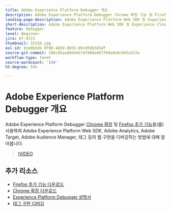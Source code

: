 ```yaml
---
title: Adobe Experience Platform Debugger 개요
description: Adobe Experience Platform Debugger Chrome 확장 기능 및 Firefox 추가 기능을 사용하여 Adobe Experience Platform Web SDK, Adobe Analytics, Adobe Target, Adobe Audience Manager, 태그 등의 웹 구현을 디버깅하는 방법에 대해 알아봅니다.
landing-page-description: Adobe Experience Platform Web SDK 및 Experience Cloud 애플리케이션의 웹 구현을 디버깅합니다.
short-description: Adobe Experience Platform Web SDK 및 Experience Cloud 애플리케이션의 웹 구현을 디버깅합니다.
feature: Debugger
level: Beginner
jira: KT-4723
thumbnail: 32156.jpg
exl-id: 9ce0b5db-9f00-4b59-8655-09cd59b3d5df
source-git-commit: 286c85aa88d44574f00ded67f0de8e0c945a153e
workflow-type: tm+mt
source-wordcount: '134'
ht-degree: 54%

---
```


# Adobe Experience Platform Debugger 개요

Adobe Experience Platform Debugger [Chrome 확장](https://chrome.google.com/webstore/detail/adobe-experience-platform/bfnnokhpnncpkdmbokanobigaccjkpob) 및 [Firefox 추가 기능](https://addons.mozilla.org/ko-KR/firefox/addon/adobe-experience-platform-dbg/)을(를) 사용하여 Adobe Experience Platform Web SDK, Adobe Analytics, Adobe Target, Adobe Audience Manager, 태그 등의 웹 구현을 디버깅하는 방법에 대해 알아봅니다.

>[!VIDEO](https://video.tv.adobe.com/v/32156?learn=on&enablevpops)

## 추가 리소스

* [Firefox 추가 기능 다운로드](https://addons.mozilla.org/ko-KR/firefox/addon/adobe-experience-platform-dbg/)
* [Chrome 확장 다운로드](https://chrome.google.com/webstore/detail/adobe-experience-platform/bfnnokhpnncpkdmbokanobigaccjkpob)
* [Experience Platform Debugger 설명서](https://experienceleague.adobe.com/docs/debugger/using-v2/experience-cloud-debugger.html?lang=ko)
* [태그 구현 디버깅](https://experienceleague.adobe.com/docs/experience-manager-learn/sites/integrations/experience-platform-launch/debug-launch-implementation.html?lang=ko)
